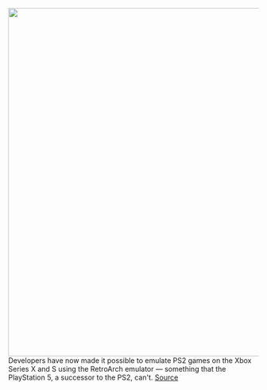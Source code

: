 <img src='https://cdn.vox-cdn.com/thumbor/Lf0b5yng9Y5gt-B3dIhYypNcHUI=/0x0:1220x813/1200x800/filters:focal(513x310:707x504)/cdn.vox-cdn.com/uploads/chorus_image/image/68040131/twarren_200909_4177_0030.0.0.0.jpg' width='700px' /><br/>
Developers have now made it possible to emulate PS2 games on the Xbox Series X and S using the RetroArch emulator — something that the PlayStation 5, a successor to the PS2, can't.
<a href='https://www.theverge.com/2020/11/30/21734149/ps2-emulation-xbox-series-x-s-retroarch-support'> Source <a/>